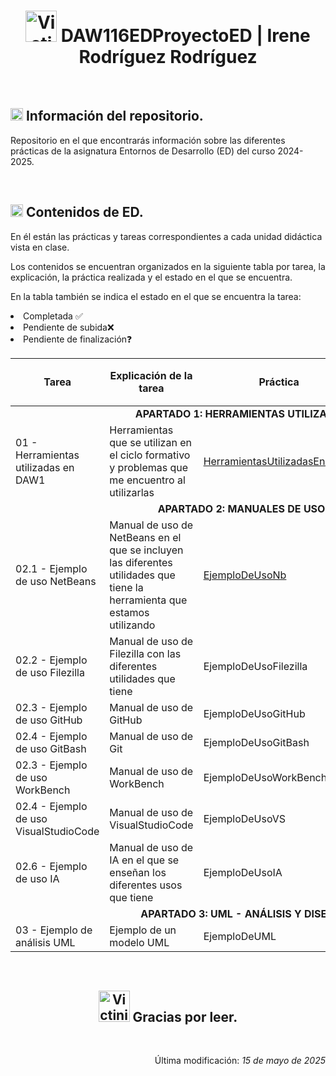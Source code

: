 <div align="center">
	<h1>
		<img src="https://media.tenor.com/4WRe14sp_7YAAAAi/pok%C3%A9mon-victini.gif"
		alt="Victini Gif Pixel Art" width="50">
		DAW116EDProyectoED | Irene Rodríguez Rodríguez
	</h1>
</div>

<br>

<div>
	<h2>
		<img src="https://media.tenor.com/uj-429a6v-YAAAAi/pixel-art-gmail.gif"
		alt="Signo exclamación e interrogación" width="20">
		Información del repositorio.
	</h2>
	<p>Repositorio en el que encontrarás información
		sobre las diferentes prácticas de la asignatura Entornos de Desarrollo (ED) del curso 2024-2025.
	</p>
</div>

<br>

<div>
    <h2>
		<img src="https://media.tenor.com/uj-429a6v-YAAAAi/pixel-art-gmail.gif"
		alt="Signo exclamación e interrogación" width="20">
		Contenidos de ED.
	</h2>
    <p>
		En él están las prácticas y tareas correspondientes a cada unidad didáctica
		vista en clase.
	</p>
	<p>
		Los contenidos se encuentran organizados en la siguiente tabla por tarea,
		la explicación, la práctica realizada y el estado en el que se encuentra.
	</p>
	<p>
		En la tabla también se indica el estado en el que se encuentra la tarea:
  		<li>Completada ✅</li>
		<li>Pendiente de subida❌</li>
		<li>Pendiente de finalización❓</li>
	</p>
	<table>
    <thead>
        <tr>
            <th>Tarea</th>
            <th>Explicación de la tarea</th>
            <th>Práctica</th>
            <th>Estado (✅, ❌, ❓)</th>
            <th>Fecha de última revisión 🗓️</th>
        </tr>
    </thead>
    <tbody>
        <tr>
            <td colspan="5" align="center"><b>APARTADO 1: HERRAMIENTAS UTILIZADAS<b></td>
        </tr>
        <tr>
            <td>01 - Herramientas utilizadas en DAW1</td>
            <td>Herramientas que se utilizan en el ciclo formativo y problemas que me encuentro al utilizarlas</td>
            <td><a href="https://github.com/irenerodriguezrod/116EDProyectoED/blob/main/webroot/documentos/HerramientasUtilizadasEnDAW1.pdf">HerramientasUtilizadasEnDAW1</a></td>
            <td>✅</td>
            <td>21/03/2025</td>
        </tr>
        <tr>
            <td colspan="5" align="center"><b>APARTADO 2: MANUALES DE USO<b></td>
        </tr>
        <tr>
            <td>02.1 - Ejemplo de uso NetBeans</td>
            <td>Manual de uso de NetBeans en el que se incluyen las diferentes utilidades que tiene la herramienta que estamos utilizando</td>
            <td><a href="https://github.com/irenerodriguezrod/116EDProyectoED/blob/main/webroot/documentos/EjemploDeUsoNb.pdf">EjemploDeUsoNb</a></td>
            <td>✅</td>
            <td>03/04/2025</td>
        </tr>
        <tr>
            <td>02.2 - Ejemplo de uso Filezilla</td>
            <td>Manual de uso de Filezilla con las diferentes utilidades que tiene</td>
            <td>EjemploDeUsoFilezilla</td>
            <td>❌</td>
            <td>--/--/--</td>
        </tr>
        <tr>
            <td>02.3 - Ejemplo de uso GitHub</td>
            <td>Manual de uso de GitHub</td>
            <td>EjemploDeUsoGitHub</td>
            <td>❌</td>
            <td>--/--/--</td>
        </tr>
        <tr>
            <td>02.4 - Ejemplo de uso GitBash</td>
            <td>Manual de uso de Git</td>
            <td>EjemploDeUsoGitBash</td>
            <td>❌</td>
            <td>--/--/--</td>
        </tr>
        <tr>
            <td>02.3 - Ejemplo de uso WorkBench</td>
            <td>Manual de uso de WorkBench</td>
            <td>EjemploDeUsoWorkBench</td>
            <td>❌</td>
            <td>--/--/--</td>
        </tr>
        <tr>
            <td>02.4 - Ejemplo de uso VisualStudioCode</td>
            <td>Manual de uso de VisualStudioCode</td>
            <td>EjemploDeUsoVS</td>
            <td>❌</td>
            <td>--/--/--</td>
        </tr>
        <tr>
            <td>02.6 - Ejemplo de uso IA</td>
            <td>Manual de uso de IA en el que se enseñan los diferentes usos que tiene</td>
            <td>EjemploDeUsoIA</td>
            <td>❌</td>
            <td>--/--/--</td>
        </tr>
        <tr>
            <td colspan="5" align="center"><b>APARTADO 3: UML - ANÁLISIS Y DISEÑO<b></td>
        </tr>
        <tr>
            <td>03 - Ejemplo de análisis UML</td>
            <td>Ejemplo de un modelo UML</td>
            <td>EjemploDeUML</td>
            <td>❌</td>
            <td>--/--/--</td>
        </tr>
    </tbody>
</table>

</div>

<br>

<div align="center">
	<h2>
		<img src="https://media.tenor.com/diz7aftHN14AAAAi/pokemon-pokememes.gif"
		alt="Victini escribiendo" width="50">
		Gracias por leer.
	</h2>
</div>

<br>

<div align="right">
	<p>
		Última modificación:
		<i>
			15 de mayo de 2025
		</i>
	</p>
</div>